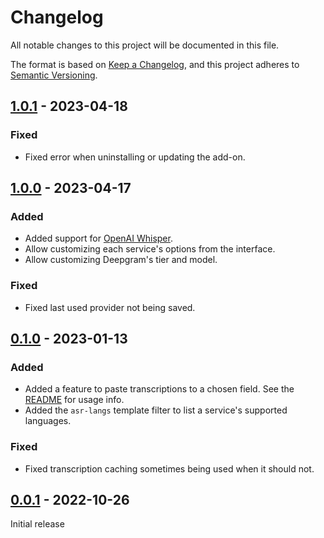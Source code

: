 # Changelog

All notable changes to this project will be documented in this file.

The format is based on [Keep a Changelog](https://keepachangelog.com/en/1.1.0/),
and this project adheres to [Semantic Versioning](https://semver.org/spec/v2.0.0.html).

## [1.0.1] - 2023-04-18

### Fixed

-   Fixed error when uninstalling or updating the add-on.

## [1.0.0] - 2023-04-17

### Added

-   Added support for [OpenAI Whisper](https://openai.com/research/whisper).
-   Allow customizing each service's options from the interface.
-   Allow customizing Deepgram's tier and model.

### Fixed

-   Fixed last used provider not being saved.

## [0.1.0] - 2023-01-13

### Added

-   Added a feature to paste transcriptions to a chosen field. See the [README](./README.md#fill-in-option) for usage info.
-   Added the `asr-langs` template filter to list a service's supported languages.

### Fixed

-   Fixed transcription caching sometimes being used when it should not.

## [0.0.1] - 2022-10-26

Initial release

[1.0.1]: https://github.com/abdnh/anki-asr/compare/1.0.0...1.0.1
[1.0.0]: https://github.com/abdnh/anki-asr/compare/0.1.0...1.0.0
[0.1.0]: https://github.com/abdnh/anki-asr/compare/0.0.1...0.1.0
[0.0.1]: https://github.com/abdnh/anki-asr/releases/tag/0.0.1
